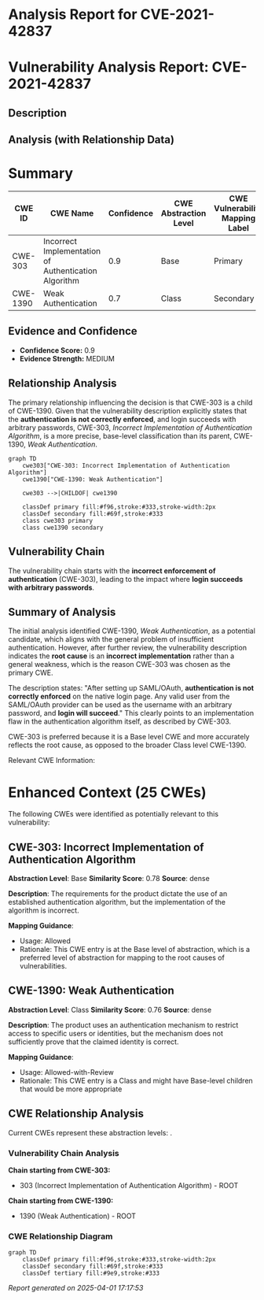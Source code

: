 # Analysis Report for CVE-2021-42837

# Vulnerability Analysis Report: CVE-2021-42837

## Description



## Analysis (with Relationship Data)

# Summary
| CWE ID | CWE Name | Confidence | CWE Abstraction Level | CWE Vulnerability Mapping Label | CWE-Vulnerability Mapping Notes |
|---|---|---|---|---|---|
| CWE-303 | Incorrect Implementation of Authentication Algorithm | 0.9 | Base | Primary | Allowed |
| CWE-1390 | Weak Authentication | 0.7 | Class | Secondary | Allowed-with-Review |

## Evidence and Confidence

*   **Confidence Score:** 0.9
*   **Evidence Strength:** MEDIUM

## Relationship Analysis
The primary relationship influencing the decision is that CWE-303 is a child of CWE-1390. Given that the vulnerability description explicitly states that the **authentication is not correctly enforced**, and login succeeds with arbitrary passwords, CWE-303, *Incorrect Implementation of Authentication Algorithm*, is a more precise, base-level classification than its parent, CWE-1390, *Weak Authentication*.

```mermaid
graph TD
    cwe303["CWE-303: Incorrect Implementation of Authentication Algorithm"]
    cwe1390["CWE-1390: Weak Authentication"]
    
    cwe303 -->|CHILDOF| cwe1390
    
    classDef primary fill:#f96,stroke:#333,stroke-width:2px
    classDef secondary fill:#69f,stroke:#333
    class cwe303 primary
    class cwe1390 secondary
```

## Vulnerability Chain
The vulnerability chain starts with the **incorrect enforcement of authentication** (CWE-303), leading to the impact where **login succeeds with arbitrary passwords**.

## Summary of Analysis
The initial analysis identified CWE-1390, *Weak Authentication*, as a potential candidate, which aligns with the general problem of insufficient authentication. However, after further review, the vulnerability description indicates the **root cause** is an **incorrect implementation** rather than a general weakness, which is the reason CWE-303 was chosen as the primary CWE.

The description states: "After setting up SAML/OAuth, **authentication is not correctly enforced** on the native login page. Any valid user from the SAML/OAuth provider can be used as the username with an arbitrary password, and **login will succeed**." This clearly points to an implementation flaw in the authentication algorithm itself, as described by CWE-303.

CWE-303 is preferred because it is a Base level CWE and more accurately reflects the root cause, as opposed to the broader Class level CWE-1390.

Relevant CWE Information:

# Enhanced Context (25 CWEs)
The following CWEs were identified as potentially relevant to this vulnerability:

## CWE-303: Incorrect Implementation of Authentication Algorithm
**Abstraction Level**: Base
**Similarity Score**: 0.78
**Source**: dense

**Description**:
The requirements for the product dictate the use of an established authentication algorithm, but the implementation of the algorithm is incorrect.

**Mapping Guidance**:
- Usage: Allowed
- Rationale: This CWE entry is at the Base level of abstraction, which is a preferred level of abstraction for mapping to the root causes of vulnerabilities.

## CWE-1390: Weak Authentication
**Abstraction Level**: Class
**Similarity Score**: 0.76
**Source**: dense

**Description**:
The product uses an authentication mechanism to restrict access to specific users or identities, but the mechanism does not sufficiently prove that the claimed identity is correct.

**Mapping Guidance**:
- Usage: Allowed-with-Review
- Rationale: This CWE entry is a Class and might have Base-level children that would be more appropriate


## CWE Relationship Analysis

Current CWEs represent these abstraction levels: .


### Vulnerability Chain Analysis

**Chain starting from CWE-303:**
- 303 (Incorrect Implementation of Authentication Algorithm) - ROOT


**Chain starting from CWE-1390:**
- 1390 (Weak Authentication) - ROOT



### CWE Relationship Diagram

```mermaid
graph TD
    classDef primary fill:#f96,stroke:#333,stroke-width:2px
    classDef secondary fill:#69f,stroke:#333
    classDef tertiary fill:#9e9,stroke:#333
```



*Report generated on 2025-04-01 17:17:53*

